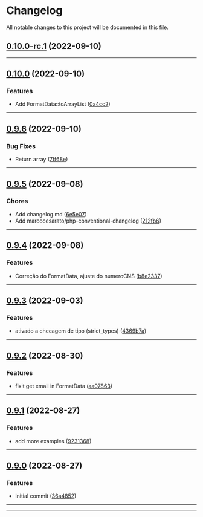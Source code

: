 <!--- BEGIN HEADER -->
# Changelog

All notable changes to this project will be documented in this file.
<!--- END HEADER -->

## [0.10.0-rc.1](https://github.com/gilcleis/search-cns/compare/0.10.0...0.10.0-rc.1) (2022-09-10)


---
## [0.10.0](https://github.com/gilcleis/search-cns/compare/0.9.6...0.10.0) (2022-09-10)

### Features

* Add FormatData::toArrayList ([0a4cc2](https://github.com/gilcleis/search-cns/commit/0a4cc23ad1eb95b62fc1b9d7f7d9cb5abbf5686f))


---
## [0.9.6](https://github.com/gilcleis/search-cns/compare/0.9.5...0.9.6) (2022-09-10)

### Bug Fixes

* Return array ([7ff68e](https://github.com/gilcleis/search-cns/commit/7ff68e1070198b7ca726c26741f23464976f63e4))


---

## [0.9.5](https://github.com/gilcleis/search-cns/compare/0.9.4...0.9.5) (2022-09-08)

### Chores

* Add changelog.md ([6e5e07](https://github.com/gilcleis/search-cns/commit/6e5e07cb0e0a19f98e108e33864b7eb95b75ebcf))
* Add marcocesarato/php-conventional-changelog ([212fb6](https://github.com/gilcleis/search-cns/commit/212fb6adedf822e4c1df8e16c685d9485bf9f703))


---

## [0.9.4](https://github.com/gilcleis/search-cns/compare/0.9.3...0.9.4) (2022-09-08)

### Features
* Correção do FormatData, ajuste do numeroCNS ([b8e2337](https://github.com/gilcleis/search-cns/commit/b8e233746d35171bca28f862303fce7a726863a1))
---
## [0.9.3](https://github.com/gilcleis/search-cns/compare/0.9.2...0.9.3) (2022-09-03)

### Features
* ativado a checagem de tipo (strict_types) ([4369b7a](https://github.com/gilcleis/search-cns/commit/4369b7a8954e81879912512f76f943751958e1bd))
---
## [0.9.2](https://github.com/gilcleis/search-cns/compare/0.9.1...0.9.2) (2022-08-30)

### Features
* fixit get email in FormatData ([aa07863]((https://github.com/gilcleis/search-cns/commit/aa07863376d5ea9c63bbf1cf45c661b63851ad88)))
---
## [0.9.1](https://github.com/gilcleis/search-cns/compare/0.9.0...0.9.2) (2022-08-27)

### Features
* add more examples ([9231368]((https://github.com/gilcleis/search-cns/commit/231368de4b38820f150b092d694d505e7bcab54)))
---
## [0.9.0]() (2022-08-27)

### Features
* Initial commit ([36a4852]((https://github.com/gilcleis/search-cns/commit/36a4852c1012dd1583075268b275607eb13ffadb)))
---


---

